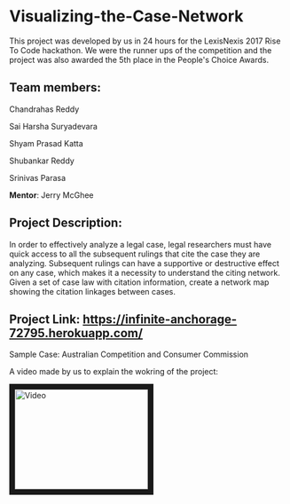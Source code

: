 # Visualizing-the-Case-Network 

This project was developed by us in 24 hours for the LexisNexis 2017 Rise To Code hackathon. We were the runner ups of the competition and the project was also awarded the 5th place in the People's Choice Awards. 

## Team members:
Chandrahas Reddy

Sai Harsha Suryadevara

Shyam Prasad Katta

Shubankar Reddy

Srinivas Parasa

**Mentor**: Jerry McGhee

## Project Description:
In order to effectively analyze a legal case, legal researchers must have quick access to all the subsequent rulings that cite the case they are analyzing.
Subsequent rulings can have a supportive or destructive effect on any case, which makes it a necessity to understand the citing network.
Given a set of case law with citation information, create a network map showing the citation linkages between cases.

## Project Link: https://infinite-anchorage-72795.herokuapp.com/

Sample Case: Australian Competition and Consumer Commission

A video made by us to explain the wokring of the project:  

<a href="http://www.youtube.com/watch?feature=player_embedded&v=k17mBFQFmTc" target="_blank"><img src="http://img.youtube.com/vi/k17mBFQFmTc/0.jpg" alt="Video" width="240" height="180" border="10" /></a>
